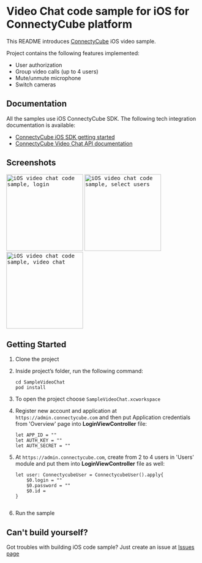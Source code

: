 # Video Chat code sample for iOS for ConnectyCube platform 

This README introduces [ConnectyCube](https://connectycube.com) iOS video sample. 

Project contains the following features implemented:
- User authorization
- Group video calls (up to 4 users)
- Mute/unmute microphone
- Switch cameras

## Documentation

All the samples use iOS ConnectyCube SDK. The following tech integration documentation is available:

- [ConnectyCube iOS SDK getting started](https://developers.connectycube.com/ios/)
- [ConnectyCube Video Chat API documentation](https://developers.connectycube.com/ios/videocalling)

## Screenshots

<kbd><img alt="iOS video chat code sample, login" src="https://developers.connectycube.com/docs/_images/code_samples/ios/ios_codesample_video_login.PNG" width="200" /></kbd> <kbd><img alt="iOS video chat code sample, select users" src="https://developers.connectycube.com/docs/_images/code_samples/ios/ios_codesample_video_select_users.PNG" width="200" /></kbd> <kbd><img alt="iOS video chat code sample, video chat" src="https://developers.connectycube.com/docs/_images/code_samples/ios/ios_codesample_video_video.PNG" width="200" /></kbd>

## Getting Started

1. Clone the project
2. Inside project’s folder, run the following command:

	```
	cd SampleVideoChat
	pod install
	```

3. To open the project choose ```SampleVideoChat.xcworkspace```
4. Register new account and application at `https://admin.connectycube.com` and then put Application credentials from 'Overview' page into **LoginViewController** file:

	```
	let APP_ID = ""  
	let AUTH_KEY = ""
	let AUTH_SECRET = ""
	```

5. At `https://admin.connectycube.com`, create from 2 to 4 users in 'Users' module and put them into	**LoginViewController** file as well:

	```
	let user: ConnectycubeUser = ConnectycubeUser().apply{
	    $0.login = ""
	    $0.password = ""
	    $0.id = 
	}

 
6. Run the sample

## Can't build yourself?

Got troubles with building iOS code sample? Just create an issue at [Issues page](https://github.com/ConnectyCube/connectycube-ios-samples/issues)
